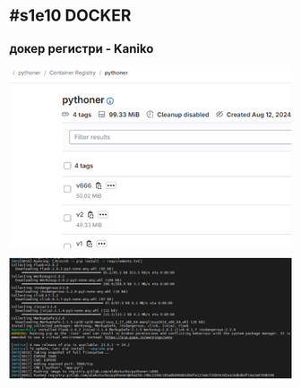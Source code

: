 # #s1e10 DOCKER

## докер регистри - Kaniko

![docker-gitlab-registry](./img/s1e11-docker-gitlab-registry.PNG "docker-gitlab-registry")

![docker-kaniko_build](./img/s1e11-docker-kaniko_build.PNG "docker-kaniko_build")

